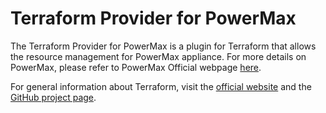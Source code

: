 # Terraform Provider for PowerMax

The Terraform Provider for PowerMax is a plugin for Terraform that allows the resource management for PowerMax appliance. 
For more details on PowerMax, please refer to PowerMax Official webpage [here][powermax-website].

For general information about Terraform, visit the [official website][tf-website] and the [GitHub project page][tf-github].

[tf-website]: https://terraform.io
[tf-github]: https://github.com/hashicorp/terraform
[powermax-website]: https://www.dell.com/en-in/dt/storage/powermax.htm?_gl=1*ji7vok*_ga*MTQ2NjY2MDI1Mi4xNjM0MTgzMzM3*_ga_1234567890*MTY2MDEwNzI4NC4xMC4wLjE2NjAxMDcyODQuMA..*_ga_5932KMEGPX*MTY2MDEwNzI4NC4xMC4wLjE2NjAxMDcyODQuNjA.&_ga=2.187158379.250612555.1660107285-1466660252.1634183337#tab0=0
